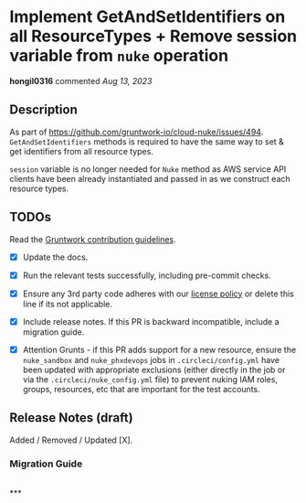 # Implement GetAndSetIdentifiers on all ResourceTypes + Remove session variable from `nuke` operation

**hongil0316** commented *Aug 13, 2023*

<!-- Prepend '[WIP]' to the title if this PR is still a work-in-progress. Remove it when it is ready for review! -->

## Description

As part of https://github.com/gruntwork-io/cloud-nuke/issues/494. 
`GetAndSetIdentifiers` methods is required to have the same way to set & get identifiers from all resource types. 

`session` variable is no longer needed for `Nuke` method as AWS service API clients have been already instantiated and passed in as we construct each resource types. 

<!-- Description of the changes introduced by this PR. -->

## TODOs

Read the [Gruntwork contribution guidelines](https://gruntwork.notion.site/Gruntwork-Coding-Methodology-02fdcd6e4b004e818553684760bf691e).

- [x] Update the docs.
- [x] Run the relevant tests successfully, including pre-commit checks.
- [x] Ensure any 3rd party code adheres with our [license policy](https://www.notion.so/gruntwork/Gruntwork-licenses-and-open-source-usage-policy-f7dece1f780341c7b69c1763f22b1378) or delete this line if its not applicable.
- [x] Include release notes. If this PR is backward incompatible, include a migration guide.
- [x] Attention Grunts - if this PR adds support for a new resource, ensure the `nuke_sandbox` and `nuke_phxdevops` jobs in `.circleci/config.yml` have been updated with appropriate exclusions (either directly in the job or via the `.circleci/nuke_config.yml` file) to prevent nuking IAM roles, groups, resources, etc that are important for the test accounts.


## Release Notes (draft)

<!-- One-line description of the PR that can be included in the final release notes. -->
Added / Removed / Updated [X].

### Migration Guide

<!-- Important: If you made any backward incompatible changes, then you must write a migration guide! -->


<br />
***


